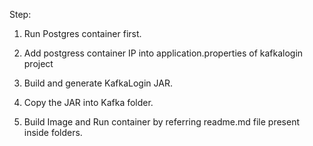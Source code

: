 Step:

1. Run Postgres container first.

2. Add postgress container IP into application.properties of kafkalogin project

3. Build and generate KafkaLogin JAR.

4. Copy the JAR into Kafka folder.

5. Build Image and Run container by referring readme.md file present inside folders.
